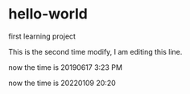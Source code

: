 # hello-world
first learning project

This is the second time modify, I am editing this line.

now the time is 20190617 3:23 PM

now the time is 20220109 20:20
